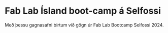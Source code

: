 # Fab Lab Ísland boot-camp á Selfossi 

Með þessu gagnasafni birtum við gögn úr Fab Lab Bootcamp Selfossi 2024.
